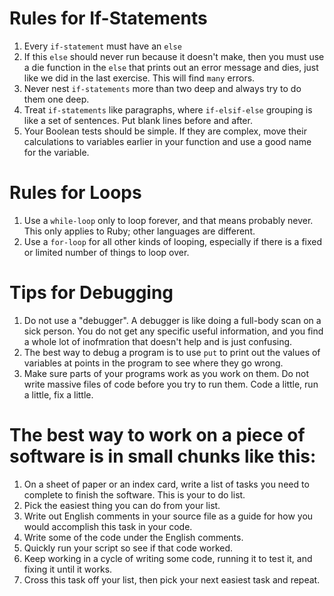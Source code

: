 # Rules for If-Statements
1. Every `if-statement` must have an `else`
2. If this `else` should never run because it doesn't make, then you must use a die function in the `else` that prints out an error message and dies, just like we did in the last exercise. This will find `many` errors.
3. Never nest `if-statements` more than two deep and always try to do them one deep.
4. Treat `if-statements` like paragraphs, where `if-elsif-else` grouping is like a set of sentences. Put blank lines before and after.
5. Your Boolean tests should be simple. If they are complex, move their calculations to variables earlier in your function and use a good name for the variable.

# Rules for Loops
1. Use a `while-loop` only to loop forever, and that means probably never. This only applies to Ruby; other languages are different.
2. Use a `for-loop` for all other kinds of looping, especially if there is a fixed or limited number of things to loop over.

# Tips for Debugging
1. Do not use a "debugger". A debugger is like doing a full-body scan on a sick person. You do not get any specific useful information, and you find a whole lot of inofmration that doesn't help and is just confusing.
2. The best way to debug a program is to use `put` to print out the values of variables at points in the program to see where they go wrong.
3. Make sure parts of your programs work as you work on them. Do not write massive files of code before you try to run them. Code a little, run a little, fix a little.

# The best way to work on a piece of software is in small chunks like this:
1. On a sheet of paper or an index card, write a list of tasks you need to complete to finish the
software. This is your to do list.
2. Pick the easiest thing you can do from your list.
3. Write out English comments in your source file as a guide for how you would accomplish this task
in your code.
4. Write some of the code under the English comments.
5. Quickly run your script so see if that code worked.
6. Keep working in a cycle of writing some code, running it to test it, and fixing it until it works.
7. Cross this task off your list, then pick your next easiest task and repeat.
